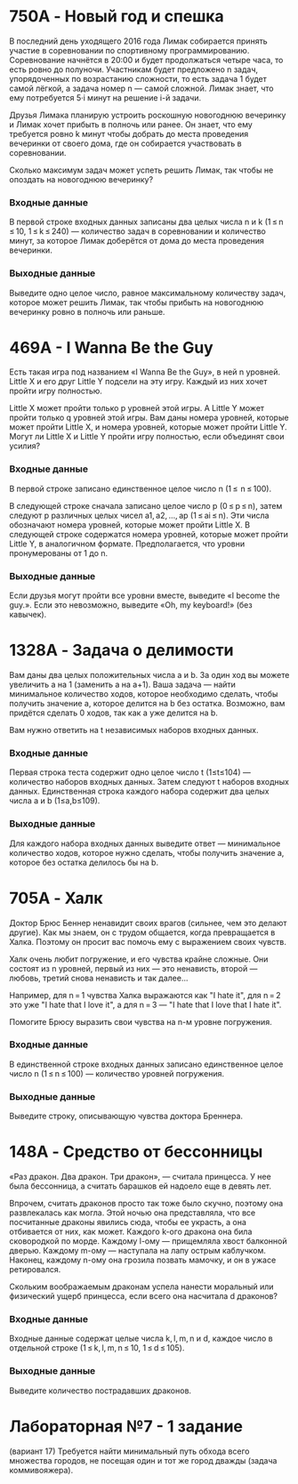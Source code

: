 # 750A - Новый год и спешка
В последний день уходящего 2016 года Лимак собирается принять участие в соревновании по спортивному программированию. Соревнование начнётся в 20:00 и будет продолжаться четыре часа, то есть ровно до полуночи. Участникам будет предложено n задач, упорядоченных по возрастанию сложности, то есть задача 1 будет самой лёгкой, а задача номер n — самой сложной. Лимак знает, что ему потребуется 5·i минут на решение i-й задачи.

Друзья Лимака планирую устроить роскошную новогоднюю вечеринку и Лимак хочет прибыть в полночь или ранее. Он знает, что ему требуется ровно k минут чтобы добрать до места проведения вечеринки от своего дома, где он собирается участвовать в соревновании.

Сколько максимум задач может успеть решить Лимак, так чтобы не опоздать на новогоднюю вечеринку?

### Входные данные
В первой строке входных данных записаны два целых числа n и k (1 ≤ n ≤ 10, 1 ≤ k ≤ 240) — количество задач в соревновании и количество минут, за которое Лимак доберётся от дома до места проведения вечеринки.

### Выходные данные
Выведите одно целое число, равное максимальному количеству задач, которое может решить Лимак, так чтобы прибыть на новогоднюю вечеринку ровно в полночь или раньше.

# 469A - I Wanna Be the Guy
Есть такая игра под названием «I Wanna Be the Guy», в ней n уровней. Little X и его друг Little Y подсели на эту игру. Каждый из них хочет пройти игру полностью.

Little X может пройти только p уровней этой игры. А Little Y может пройти только q уровней этой игры. Вам даны номера уровней, которые может пройти Little X, и номера уровней, которые может пройти Little Y. Могут ли Little X и Little Y пройти игру полностью, если объединят свои усилия?

### Входные данные
В первой строке записано единственное целое число n (1 ≤  n ≤ 100).

В следующей строке сначала записано целое число p (0 ≤ p ≤ n), затем следуют p различных целых чисел a1, a2, ..., ap (1 ≤ ai ≤ n). Эти числа обозначают номера уровней, которые может пройти Little X. В следующей строке содержатся номера уровней, которые может пройти Little Y, в аналогичном формате. Предполагается, что уровни пронумерованы от 1 до n.

### Выходные данные
Если друзья могут пройти все уровни вместе, выведите «I become the guy.». Если это невозможно, выведите «Oh, my keyboard!» (без кавычек).

# 1328A - Задача о делимости
Вам даны два целых положительных числа a и b. За один ход вы можете увеличить a на 1 (заменить a на a+1). Ваша задача — найти минимальное количество ходов, которое необходимо сделать, чтобы получить значение a, которое делится на b без остатка. Возможно, вам придётся сделать 0 ходов, так как a уже делится на b.

Вам нужно ответить на t независимых наборов входных данных.

### Входные данные
Первая строка теста содержит одно целое число t (1≤t≤104) — количество наборов входных данных. Затем следуют t наборов входных данных. Единственная строка каждого набора содержит два целых числа a и b (1≤a,b≤109).

### Выходные данные
Для каждого набора входных данных выведите ответ — минимальное количество ходов, которое нужно сделать, чтобы получить значение a, которое без остатка делилось бы на b.

# 705A - Халк
Доктор Брюс Беннер ненавидит своих врагов (сильнее, чем это делают другие). Как мы знаем, он с трудом общается, когда превращается в Халка. Поэтому он просит вас помочь ему с выражением своих чувств.

Халк очень любит погружение, и его чувства крайне сложные. Они состоят из n уровней, первый из них — это ненависть, второй — любовь, третий снова ненависть и так далее...

Например, для n = 1 чувства Халка выражаются как "I hate it", для n = 2 это уже "I hate that I love it", а для n = 3 — "I hate that I love that I hate it".

Помогите Брюсу выразить свои чувства на n-м уровне погружения.

### Входные данные
В единственной строке входных данных записано единственное целое число n (1 ≤ n ≤ 100) — количество уровней погружения.

### Выходные данные
Выведите строку, описывающую чувства доктора Бреннера.

# 148A - Средство от бессонницы
«Раз дракон. Два дракон. Три дракон», — считала принцесса. У нее была бессонница, а считать барашков ей надоело еще в девять лет.

Впрочем, считать драконов просто так тоже было скучно, поэтому она развлекалась как могла. Этой ночью она представляла, что все посчитанные драконы явились сюда, чтобы ее украсть, а она отбивается от них, как может. Каждого k-ого дракона она била сковородкой по морде. Каждому l-ому — прищемляла хвост балконной дверью. Каждому m-ому — наступала на лапу острым каблучком. Наконец, каждому n-ому она грозила позвать мамочку, и он в ужасе ретировался.

Скольким воображаемым драконам успела нанести моральный или физический ущерб принцесса, если всего она насчитала d драконов?

### Входные данные
Входные данные содержат целые числа k, l, m, n и d, каждое число в отдельной строке (1 ≤ k, l, m, n ≤ 10, 1 ≤ d ≤ 105).

### Выходные данные
Выведите количество пострадавших драконов.

# Лабораторная №7 - 1 задание
(вариант 17) Требуется найти минимальный путь обхода всего множества городов, не посещая
один и тот же город дважды (задача коммивояжера).
